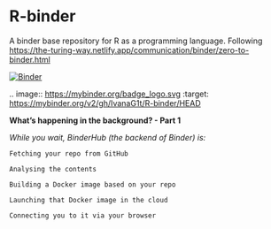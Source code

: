 # R-binder
A binder base repository for R as a programming language. Following https://the-turing-way.netlify.app/communication/binder/zero-to-binder.html


[![Binder](https://mybinder.org/badge_logo.svg)](https://mybinder.org/v2/gh/IvanaG1t/R-binder/HEAD)

.. image:: https://mybinder.org/badge_logo.svg
 :target: https://mybinder.org/v2/gh/IvanaG1t/R-binder/HEAD

**What’s happening in the background? - Part 1**

*While you wait, BinderHub (the backend of Binder) is:*

    Fetching your repo from GitHub

    Analysing the contents

    Building a Docker image based on your repo

    Launching that Docker image in the cloud

    Connecting you to it via your browser
